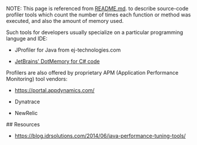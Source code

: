 NOTE: This page is referenced from <a href="README.md">README.md</a>.
to describe source-code profiler tools which count the number of times each function or method was executed,
and also the amount of memory used.

Such tools for developers usually specialize on a particular programming languge and IDE:

* JProfiler for Java from ej-technologies.com

* <a target="_blank" href="https://www.jetbrains.com/dotmemory/"> JetBrains' DotMemory for C# code</a>


Profilers are also offered by proprietary APM (Application Performance Monitoring) tool vendors:

 * https://portal.appdynamics.com/ 

 * Dynatrace

 * NewRelic


<a id="Resources">
## Resources</a>

 * https://blog.idrsolutions.com/2014/06/java-performance-tuning-tools/